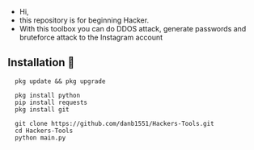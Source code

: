-  Hi,
-  this repository is for beginning Hacker.
-  With this toolbox you can do DDOS attack, generate passwords and bruteforce attack to the Instagram account
## Installation 💽
```
  pkg update && pkg upgrade
```

```
  pkg install python
  pip install requests
  pkg install git
```

```
  git clone https://github.com/danb1551/Hackers-Tools.git
  cd Hackers-Tools
  python main.py
```
